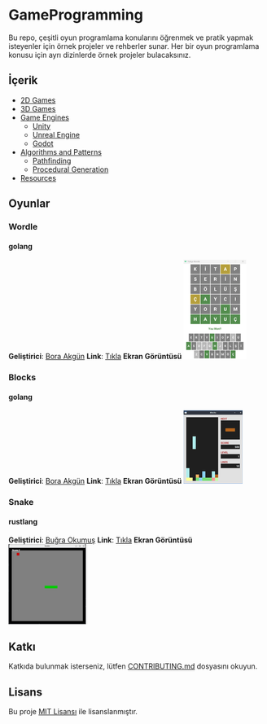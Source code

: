 # GameProgramming

Bu repo, çeşitli oyun programlama konularını öğrenmek ve pratik yapmak isteyenler için örnek projeler ve rehberler sunar. Her bir oyun programlama konusu için ayrı dizinlerde örnek projeler bulacaksınız.

## İçerik

- [2D Games](2d-games)
- [3D Games](3d-games)
- [Game Engines](game-engines)
  - [Unity](game-engines/unity)
  - [Unreal Engine](game-engines/unreal)
  - [Godot](game-engines/godot)
- [Algorithms and Patterns](algorithms-and-patterns)
  - [Pathfinding](algorithms-and-patterns/pathfinding)
  - [Procedural Generation](algorithms-and-patterns/procedural-generation)
- [Resources](resources)

## Oyunlar

### Wordle

#### golang

**Geliştirici**: [Bora Akgün](https://github.com/QuickOrBeDead)
**Link**: [Tıkla](2d-games/wordle/golang)
**Ekran Görüntüsü**
![Wordle](./_img/wordle.png)

### Blocks

#### golang

**Geliştirici**: [Bora Akgün](https://github.com/QuickOrBeDead)
**Link**: [Tıkla](2d-games/blocks/golang)
**Ekran Görüntüsü**
![Wordle](./_img/blocks.png)

### Snake

#### rustlang

**Geliştirici**: [Buğra Okumuş](https://github.com/bgraokmush)
**Link**: [Tıkla](2d-games/snake/rustlang)
**Ekran Görüntüsü**
![Wordle](./_img/snake.png)

## Katkı

Katkıda bulunmak isterseniz, lütfen [CONTRIBUTING.md](CONTRIBUTING.md) dosyasını okuyun.

## Lisans

Bu proje [MIT Lisansı](LICENSE) ile lisanslanmıştır.
